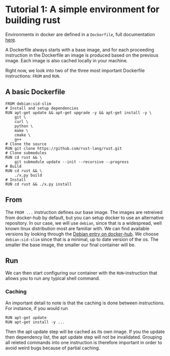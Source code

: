 # Tutorial 1: A simple environment for building rust 

Environments in docker are defined in a `Dockerfile`, full documentation [here](https://docs.docker.com/engine/reference/builder/). 

A Dockerfile always starts with a base image,
and for each proceeding instruction in the Dockerfile an image is produced based on the previous image. Each image is also cached locally in your machine. 

Right now, we look into two of the three most important Dockerfile instructions: `FROM` and `RUN`. 

## A basic Dockerfile

```
FROM debian:sid-slim
# Install and setup dependencies
RUN apt-get update && apt-get upgrade -y && apt-get install -y \
    git \ 
    curl \
    python \ 
    make \
    cmake \
    g++
# Clone the source
RUN git clone https://github.com/rust-lang/rust.git
# Clone submodules
RUN cd rust && \
    git submodule update --init --recursive --progress 
# Build 
RUN cd rust && \
    ./x.py build
# Install  
RUN cd rust && ./x.py install 
```

## From 
The `FROM ...` instruction defines our base image. 
The images are retreived from docker-hub by default, but you can setup docker to use an alternative repository. 
In our case, we will use `debian`, since that is a widespread, well known linux distribution most are familiar with.
We can find available versions by looking through the [Debian entry on docker-hub](https://hub.docker.com/_/debian/). We choose `debian:sid-slim` since that is a minimal, up to date version of the os. The smaller the base image, the smaller our final container will be. 

## Run
We can then start configuring our container with the `RUN`-instruction that allows you to run any typical shell command. 

### Caching
An important detail to note is that the caching is done between instructions. For instance, if you would run 
```
RUN apt-get update
RUN apt-get install -y ...
```
Then the apt update step will be cached as its own image. If you the update then dependency list, the apt update step will not be invalidated. Grouping all releted commands into one instruction is therefore important in order to avoid weird bugs because of partial caching. 

